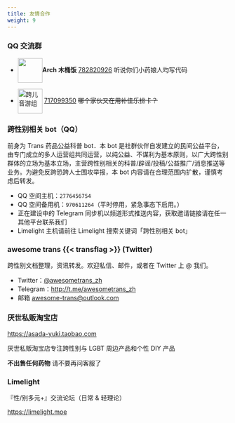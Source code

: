 ```yaml
---
title: 友情合作
weight: 9
---
```


### QQ 交流群

- <img src="/images/arch_trans.png" style="display:inline;height:4em;vertical-align:middle">**Arch 木桶饭** [782820926](https://jq.qq.com/?_wv=1027&k=aVZipzyj)
  听说你们小药娘人均写代码

- <img src="/images/otoge-trans.png" style="display:inline;height:4em;vertical-align:middle" alt="跨儿音游组"> [717099350](https://jq.qq.com/?_wv=1027&k=byC0cbS4)
  ~~哪个家伙又在用补佳乐排卡？~~

### 跨性别相关 bot（QQ）

前身为 Trans 药品公益科普 bot．本 bot 是社群伙伴自发建立的民间公益平台，由专门成立的多人运营组共同运营，以纯公益、不谋利为基本原则，以广大跨性别群体的立场为基本立场，主营跨性别相关的科普/辟谣/投稿/公益推广/消息推送等业务。为避免反跨恐跨人士围攻举报，本 bot 内容请在合理范围内扩散，谨慎考虑后转发。

- QQ 空间主机：`2776456754`
- QQ 空间备用机：`970611264`（平时停用，紧急事态下启用。）
- 正在建设中的 Telegram 同步机以频道形式推送内容，获取邀请链接请在任一其他平台联系我们
- Limelight 主机请前往 Limelight 搜索关键词「跨性别相关 bot」

### awesome trans {{< transflag >}} (Twitter)

跨性别文档整理，资讯转发。欢迎私信、邮件，或者在 Twitter 上 @ 我们。

- Twitter：[@awesometrans_zh](https://twitter.com/awesometrans_zh)
- Telegram：<http://t.me/awesometrans_zh>
- 邮箱 [awesome-trans@outlook.com](mailto:awesome-trans@outlook.com)

### 厌世私贩淘宝店

<https://asada-yuki.taobao.com>

厌世私贩淘宝店专注跨性别与 LGBT 周边产品和个性 DIY 产品

**不出售任何药物** 请不要再问客服了

### Limelight

『性/别多元+』交流论坛（日常 & 轻理论）

<https://limelight.moe>
